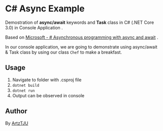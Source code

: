 # C# Async Example
Demostration of **async/await** keywords and **Task** class in C# (.NET Core 3.0) in Console Application  .

Based on [Microsoft - # Asynchronous programming with async and await](https://docs.microsoft.com/en-gb/dotnet/csharp/programming-guide/concepts/async/)  .

In our console application, we are going to demonstrate using async/await & Task class by using our class `Chef` to make a breakfast.


## Usage

 1. Navigate to folder with .csproj file
 2. `dotnet build` 
 3. `dotnet run` 
 4. Output can be observed in console

## Author
By [ArtzTJU](https://github.com/ArtzTJU)